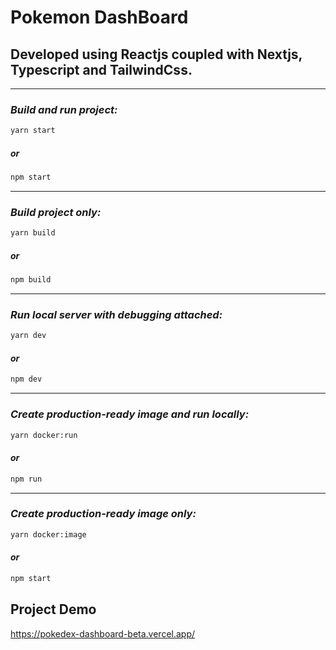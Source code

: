 # **Pokemon DashBoard** 

## Developed using Reactjs coupled with Nextjs, Typescript and TailwindCss.

---

### *Build and run project:*
```bash
yarn start 
```
##### *or*
```bash
npm start
```

---

### *Build project only:*
```bash
yarn build
```
##### *or*
```bash
npm build
```

---

### *Run local server with debugging attached:*
```bash
yarn dev
```
#### *or*
```bash
npm dev
```

---

### *Create production-ready image and run locally:*
```bash
yarn docker:run
```
#### *or*
```bash
npm run
```

---

### *Create production-ready image only:*
```bash
yarn docker:image 
```
#### *or*
```bash
npm start
```


## Project Demo
https://pokedex-dashboard-beta.vercel.app/
